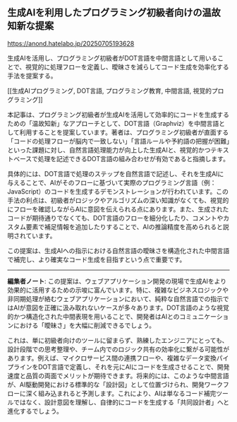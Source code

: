 ## 生成AIを利用したプログラミング初級者向けの温故知新な提案

https://anond.hatelabo.jp/20250705193628

生成AIを活用し、プログラミング初級者がDOT言語を中間言語として用いることで、視覚的に処理フローを定義し、曖昧さを減らしてコード生成を効率化する手法を提案する。

[[生成AIプログラミング, DOT言語, プログラミング教育, 中間言語, 視覚的プログラミング]]

本記事は、プログラミング初級者が生成AIを活用して効率的にコードを生成するための「温故知新」なアプローチとして、DOT言語（Graphviz）を中間言語として利用することを提案しています。著者は、プログラミング初級者が直面する「コードの処理フローが脳内で一致しない」「言語ルールや予約語の把握が困難」といった課題に対し、自然言語処理能力が向上した生成AIと、視覚的かつテキストベースで処理を記述できるDOT言語の組み合わせが有効であると指摘します。

具体的には、DOT言語で処理のステップを自然言語で記述し、それを生成AIに与えることで、AIがそのフローに基づいて実際のプログラミング言語（例：JavaScript）のコードを生成するデモンストレーションが行われています。この手法の利点は、初級者がロジックやアルゴリズムの深い知識がなくても、視覚的にフローを確認しながらAIに意図を伝えられる点にあります。また、生成されたコードが期待通りでなくても、DOT言語のフローを細分化したり、コメントやカスタム要素で補足情報を追加したりすることで、AIの推論精度を高められると説明されています。

この提案は、生成AIへの指示における自然言語の曖昧さを構造化された中間言語で補完し、より確実なコード生成を目指すという点で重要です。

---

**編集者ノート**: この提案は、ウェブアプリケーション開発の現場で生成AIをより効果的に活用するための示唆に富んでいます。特に、複雑なビジネスロジックや非同期処理が絡むウェブアプリケーションにおいて、純粋な自然言語での指示ではAIが意図を正確に汲み取れないケースが多々あります。DOT言語のような視覚的かつ構造化された中間表現を用いることで、開発者はAIとのコミュニケーションにおける「曖昧さ」を大幅に削減できるでしょう。

これは、単に初級者向けのツールに留まらず、熟練したエンジニアにとっても、設計段階での思考整理や、チーム内でのロジック共有の効率化に繋がる可能性があります。例えば、マイクロサービス間の連携フローや、複雑なデータ変換パイプラインをDOT言語で定義し、それを元にAIにコードを生成させることで、開発速度と品質の両面でメリットが期待できます。将来的には、このような中間言語が、AI駆動開発における標準的な「設計図」として位置づけられ、開発ワークフローに深く組み込まれると予測します。これにより、AIは単なるコード補完ツールではなく、設計意図を理解し、自律的にコードを生成する「共同設計者」へと進化するでしょう。
